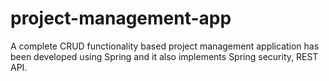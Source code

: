 # project-management-app
A complete CRUD functionality based project management application has been developed using Spring and it also implements Spring security, REST API.
